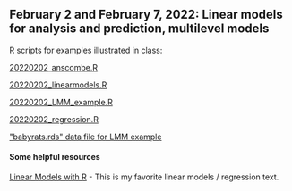 ## February 2 and February 7, 2022: Linear models for analysis and prediction, multilevel models

R scripts for examples illustrated in class:

[20220202_anscombe.R](./20220202_anscombe.R)

[20220202_linearmodels.R](./20220202_linearmodels.R)

[20220202_LMM_example.R](./20220202_LMM_example.R)

[20220202_regression.R](./20220202_regression.R)


["babyrats.rds" data file for LMM example](/babyrats.rds)

#### Some helpful resources

[Linear Models with R](https://julianfaraway.github.io/faraway/LMR/) - This is my favorite linear models / regression text.
